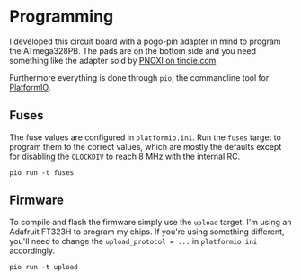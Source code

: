 # Programming

I developed this circuit board with a pogo-pin adapter in mind to program the
ATmega328PB. The pads are on the bottom side and you need something like the
adapter sold by [PNOXI on tindie.com][pnoxi].

Furthermore everything is done through `pio`, the commandline tool for [PlatformIO][pio].

[pnoxi]: https://www.tindie.com/products/pnoxi/avr-isp-pogo-pin-adapter-2x3-idc2x3-pogo-254mm/
[pio]: https://platformio.org/install/cli

## Fuses

The fuse values are configured in `platformio.ini`. Run the `fuses` target to
program them to the correct values, which are mostly the defaults except for
disabling the `CLOCKDIV` to reach 8 MHz with the internal RC.

    pio run -t fuses

## Firmware

To compile and flash the firmware simply use the `upload` target. I'm using an
Adafruit FT323H to program my chips. If you're using something different, you'll
need to change the `upload_protocol = ...` in `platformio.ini` accordingly.

    pio run -t upload
